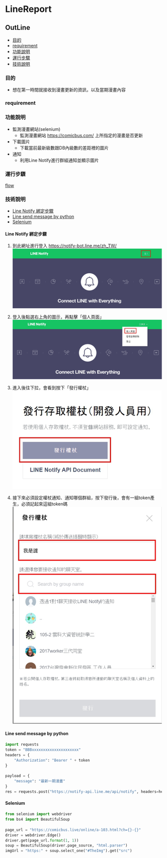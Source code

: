 # LineReport

## OutLine
- [目的](#目的)
- [requirement](#requirement)
- [功能說明](#功能說明)
- [運行步驟](#運行步驟)
- [技術說明](#技術說明)

### 目的
- 想在第一時間就接收到漫畫更新的資訊，以及當期漫畫內容

### requirement

### 功能說明
- 監測漫畫網站(selenium)
    - 監測漫畫網站 https://comicbus.com/ 上所指定的漫畫是否更新
- 下載圖片
    - 下載當前最新級數跟DB內級數的差距裡的圖片
- 通知
    - 利用Line Notify進行群組通知並顯示圖片

### 運行步驟
[flow](flow.png)

### 技術說明
- [Line Notify 綁定步驟](#linenotify綁定步驟)
- [Line send message by python](#Linesendmessagebypython)
- [Selenium](#Selenium)

#### Line Notify 綁定步驟
1. 到此網址進行登入 https://notify-bot.line.me/zh_TW/
![image](resource/1.jpg)

2. 登入後點選右上角的圖示，再點擊「個人頁面」
![image](resource/2.jpg)

3. 進入後往下拉，會看到按下「發行權杖」
![image](resource/3.jpg)

4. 接下來必須設定權杖通知、通知哪個群組，按下發行後，會有一組token產生，必須記起來這組token碼
![image](resource/4.jpg)

#### Line send message by python

```python
import requests
token = "BBBxxxxxxxxxxxxxxxxxxxxx"
headers = {
    "Authorization": "Bearer " + token
}

payload = {
    "message": "最新一期漫畫"
}
res = requests.post("https://notify-api.line.me/api/notify", headers=headers, data=payload)
```

#### Selenium

```python
from selenium import webdriver
from bs4 import BeautifulSoup

page_url = "https://comicbus.live/online/a-103.html?ch={}-{}"
driver = webdriver.Edge()
driver.get(page_url.format(1, 1))
soup = BeautifulSoup(driver.page_source, "html.parser")
imgUrl = "https:" + soup.select_one("#TheImg").get("src")
```
